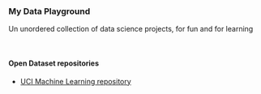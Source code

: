 ### My Data Playground

Un unordered collection of data science projects, for fun and for learning

<br/>

#### Open Dataset repositories


* [UCI Machine Learning repository](https://archive.ics.uci.edu/datasets)
